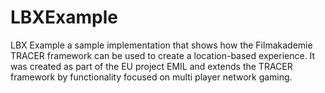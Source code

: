 # LBXExample
LBX Example a sample implementation that shows how the Filmakademie TRACER framework can be used to create a location-based experience. It was created as part of the EU project EMIL and extends the TRACER framework by functionality focused on multi player network gaming. 
